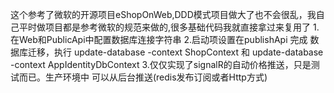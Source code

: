﻿ 
这个参考了微软的开源项目eShopOnWeb,DDD模式项目做大了也不会很乱，我自己平时做项目都是参考微软的规范来做的,很多基础代码我就直接拿过来复用了
1.在Web和PublicApi中配置数据库连接字符串
2.启动项设置在publishApi 完成 数据库迁移，执行 update-database -context ShopContext 和 update-database -context AppIdentityDbContext
3.仅仅实现了signalR的自动价格推送，只是测试而已。生产环境中 可以从后台推送(redis发布订阅或者Http方式)